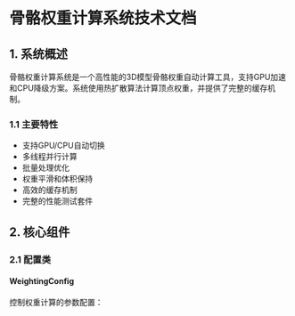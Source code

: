 # 骨骼权重计算系统技术文档

## 1. 系统概述

骨骼权重计算系统是一个高性能的3D模型骨骼权重自动计算工具，支持GPU加速和CPU降级方案。系统使用热扩散算法计算顶点权重，并提供了完整的缓存机制。

### 1.1 主要特性

- 支持GPU/CPU自动切换
- 多线程并行计算
- 批量处理优化
- 权重平滑和体积保持
- 高效的缓存机制
- 完整的性能测试套件

## 2. 核心组件

### 2.1 配置类

#### WeightingConfig
控制权重计算的参数配置： 